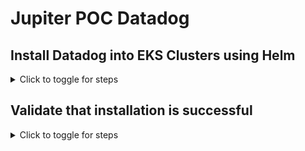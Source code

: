 # Jupiter POC Datadog

## Install Datadog into EKS Clusters using Helm

<details>
<summary>Click to toggle for steps</summary>

- Use values.yaml that can be found in [helm/values.yaml](https://github.com/jon94/jupiterpoc/blob/main/helm/values.yaml)
- Obtain Datadog API Key and place in values.yaml
- Obtain Datadog APP Key and place in values.yaml
- Replace datadog.clusterName with your cluster name.
  - This serves as metadata for you to identify the cluster name that will show up in the Datadog UI.
  - Lowercase letters, numbers, and hyphens only.
  - Must start with a letter.
  - Must end with a number or a letter.
  - Overall length should not be higher than 80 characters.

- Create Namespace 
```
kubectl create ns datadog
```

- Create Daemonset and necessary resources using helm
```
helm repo add datadog https://helm.datadoghq.com
helm repo update
helm install datadog datadog/datadog -n datadog -f values.yaml
```
</details>

## Validate that installation is successful

<details>
<summary>Click to toggle for steps</summary>

- Validate Daemonset number matches your node count.
  - If no, you might have to set [tolerations](https://github.com/DataDog/helm-charts/blob/main/charts/datadog/values.yaml) on the datadog components.
    - See helm values in link above for tolerations.
```
kubectl get ds -n datadog

NAME      DESIRED   CURRENT   READY   UP-TO-DATE   AVAILABLE   NODE SELECTOR            AGE
datadog   3         3         3       3            3           kubernetes.io/os=linux   11m
```

- Validate that the mutatingwebhookconfigurations for datadog is installed
```
kubectl get mutatingwebhookconfiguration

NAME                                                       WEBHOOKS  
datadog-webhook                                            3          
```
